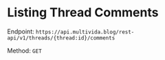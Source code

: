 # Listing Thread Comments

Endpoint: `https://api.multivida.blog/rest-api/v1/threads/{thread:id}/comments` 

Method: `GET`
